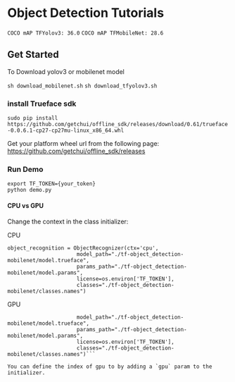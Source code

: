 
# Object Detection Tutorials

`COCO mAP TFYolov3: 36.0`
`COCO mAP TFMobileNet: 28.6`


## Get Started
To Download yolov3 or mobilenet model

`sh download_mobilenet.sh`
`sh download_tfyolov3.sh`

### install Trueface sdk
`sudo pip install https://github.com/getchui/offline_sdk/releases/download/0.61/trueface-0.0.6.1-cp27-cp27mu-linux_x86_64.whl`

Get your platform wheel url from the following page:<br/>
https://github.com/getchui/offline_sdk/releases

### Run Demo
```
export TF_TOKEN={your_token}
python demo.py
```


#### CPU vs GPU
Change the context in the class initializer:

CPU
```
object_recognition = ObjectRecognizer(ctx='cpu',
                      model_path="./tf-object_detection-mobilenet/model.trueface",
                      params_path="./tf-object_detection-mobilenet/model.params",
                      license=os.environ['TF_TOKEN'],
                      classes="./tf-object_detection-mobilenet/classes.names")
```

GPU
```object_recognition = ObjectRecognizer(ctx='gpu',
                      model_path="./tf-object_detection-mobilenet/model.trueface",
                      params_path="./tf-object_detection-mobilenet/model.params",
                      license=os.environ['TF_TOKEN'],
                      classes="./tf-object_detection-mobilenet/classes.names")```

You can define the index of gpu to by adding a `gpu` param to the initializer.
